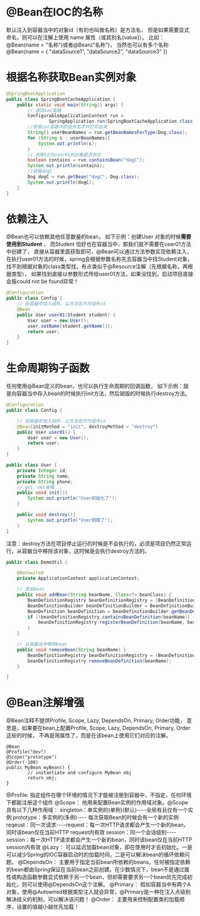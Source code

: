 # @Bean在IOC的名称
默认注入到容器当中的对象id（有的也叫做名称）是方法名，
但是如果需要显式命名，则可以在注解上使用 name 属性（或其别名{value}）。
比如：@Bean(name = "名称")或者@Bean("名称")，
当然也可以有多个名称@Bean(name = { "dataSource1", "dataSource2", "dataSource3" })

# 根据名称获取Bean实例对象
```java
@SpringBootApplication
public class SpringBootCacheApplication {
    public static void main(String[] args) {
        // 返回ioc容器
        ConfigurableApplicationContext run =
                SpringApplication.run(SpringBootCacheApplication.class, args);
        //获取ioc容器中的组件名字并打印出来
        String[] userBeanNames = run.getBeanNamesForType(Dog.class);
        for (String s : userBeanNames){
            System.out.println(s);
        }
        // 判断id为user01的对象是否存在
        boolean contains = run.containsBean("dogC");
        System.out.println(contains);
        //获取dogC
        Dog dogC = run.getBean("dogC", Dog.class);
        System.out.println(dogC);
    }
}

```



# 依赖注入
@Bean也可以依赖其他任意数量的bean，
如下示例：创建User 对象的时候**需要使用到Student** ，
而Student 恰好也在容器当中，那我们就不需要在user01方法中创建了，
直接从容器里面获取即可，@Bean可以通过方法参数实现依赖注入，
在执行user01方法的时候，spring会根据参数名称先去容器当中找Student对象，
找不到根据对象的class类型找，有点类似于@Resource注解（先根据名称，再根据类型），
如果找到直接以参数形式传给user01方法，如果没找到，启动项目直接会报could not be found异常！

```java
@Configuration
public class Config {
    // 给容器中加入组件，以方法名作为组件id
    @Bean
    public User user01(Student student) {
        User user = new User();
        user.setName(student.getName());
        return user;
    }
}

```

# 生命周期钩子函数
任何使用@Bean定义的bean，也可以执行生命周期的回调函数，
如下示例：就是向容器当中存入bean的时候执行init方法，然后销毁的时候执行destroy方法。
```java
@Configuration
public class Config {

    // 给容器中加入组件，以方法名作为组件id
    @Bean(initMethod = "init", destroyMethod = "destroy")
    public User user01() {
        User user = new User();
        return user;
    }
}

public class User {
    private Integer id;
    private String name;
    private String phone;
    // get、set省略...
    public void init(){
        System.out.println("User初始化了");
    }

    public void destroy(){
        System.out.println("User销毁了");
    }
}
```
注意：destroy方法在项目停止运行的时候是不会执行的，必须是项目仍然正常运行，从容器当中移除该对象，这时候是会执行destroy方法的。
```java
public class DemoUtil {

    @Autowired
    private ApplicationContext applicationContext;

	// 添加bean
    public void addBean(String beanName, Class<?> beanClass) {
        BeanDefinitionRegistry beanDefinitionRegistry = (BeanDefinitionRegistry) applicationContext.getAutowireCapableBeanFactory();
        BeanDefinitionBuilder beanDefinitionBuilder = BeanDefinitionBuilder.genericBeanDefinition(beanClass);
        BeanDefinition beanDefinition = beanDefinitionBuilder.getBeanDefinition();
        if (!beanDefinitionRegistry.containsBeanDefinition(beanName)) {
            beanDefinitionRegistry.registerBeanDefinition(beanName, beanDefinition);
        }
    }

	// 从容器当中移除bean
    public void removeBean(String beanName) {
        BeanDefinitionRegistry beanDefinitionRegistry = (BeanDefinitionRegistry) applicationContext.getAutowireCapableBeanFactory();
        beanDefinitionRegistry.removeBeanDefinition(beanName);
    }

}
```

# @Bean注解增强
@Bean注释不提供Profile, Scope, Lazy, DependsOn, Primary, Order功能，
意思是，如果要在bean上配置Profile, Scope, Lazy, DependsOn, Primary, Order这些的时候，
不再是用属性了，而是在该bean上使用它们对应的注解。
```text
@Bean
@Profile("dev")
@Scope("prototype")
@Order(-100)
public MyBean myBean() {
        // instantiate and configure MyBean obj
        return obj;
}
```
@Profile: 指定组件在哪个环境的情况下才能被注册到容器中，不指定，任何环境下都能注册这个组件
@Scope： 他用来配置Bean实例的作用域对象。@Scope 具有以下几种作用域：
singleton：单实例的(单例)(默认)----全局有且仅有一个实例
prototype：多实例的(多例)---- 每次获取Bean的时候会有一个新的实例
reqeust：同一次请求----request：每一次HTTP请求都会产生一个新的bean，同时该bean仅在当前HTTP request内有效
session：同一个会话级别---- session：每一次HTTP请求都会产生一个新的bean，同时该bean仅在当前HTTP session内有效
@Lazy： 可以延迟加载bean对象，即在使用时才去初始化。一是可以减少Spring的IOC容器启动时的加载时间，二是可以解决bean的循环依赖问题。
@DependsOn： 主要用于指定当前bean所依赖的beans。任何被指定依赖的bean都由Spring保证在当前bean之前创建。在少数情况下，bean不是通过属性或构造函数参数显式依赖于另一个bean，但却需要要求另一个bean优先完成初始化，则可以使用@DependsOn这个注解。
@Primary： 假如容器当中有两个A对象，使用@Autowired根据类型注入就会异常，@Primary是一种在注入点级别解决歧义的机制，可以解决该问题！
@Order： 主要用来控制配置类的加载顺序，设置的值越小越优先加载！
